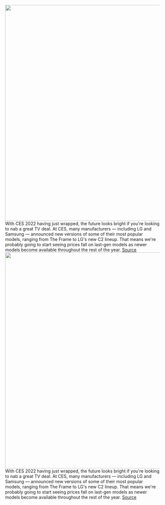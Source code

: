 <img src='https://cdn.vox-cdn.com/thumbor/OPrhFwmLHqLmHpYwSwagrm9-kek=/0x0:1500x1000/1200x800/filters:focal(630x380:870x620)/cdn.vox-cdn.com/uploads/chorus_image/image/69151214/LG_A1_OLED_Lifestyle_Press_Image.16.jpg' width='700px' /><br/>
With CES 2022 having just wrapped, the future looks bright if you're looking to nab a great TV deal. At CES, many manufacturers — including LG and Samsung — announced new versions of some of their most popular models, ranging from The Frame to LG's new C2 lineup. That means we're probably going to start seeing prices fall on last-gen models as newer models become available throughout the rest of the year.
<a href='https://www.theverge.com/22371561/best-4k-tv-deals-sale-lg-samsung-sony-tcl'> Source <a/><img src='https://cdn.vox-cdn.com/thumbor/OPrhFwmLHqLmHpYwSwagrm9-kek=/0x0:1500x1000/1200x800/filters:focal(630x380:870x620)/cdn.vox-cdn.com/uploads/chorus_image/image/69151214/LG_A1_OLED_Lifestyle_Press_Image.16.jpg' width='700px' /><br/>
With CES 2022 having just wrapped, the future looks bright if you're looking to nab a great TV deal. At CES, many manufacturers — including LG and Samsung — announced new versions of some of their most popular models, ranging from The Frame to LG's new C2 lineup. That means we're probably going to start seeing prices fall on last-gen models as newer models become available throughout the rest of the year.
<a href='https://www.theverge.com/22371561/best-4k-tv-deals-sale-lg-samsung-sony-tcl'> Source <a/>
